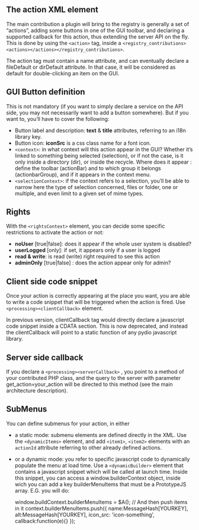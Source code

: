 ## The action XML element
The main contribution a plugin will bring to the registry is generally a set of “actions”, adding some buttons in one of the GUI toolbar, and declaring a supported callback for this action, thus extending the server API on the fly. This is done by using the `<action>` tag, inside a `<registry_contributions><actions></actions></registry_contributions>`.

The action tag must contain a name attribute, and can eventually declare a fileDefault or dirDefault attribute. In that case, it will be considered as default for double-clicking an item on the GUI.

## GUI Button definition
This is not mandatory (if you want to simply declare a service on the API side, you may not necessarily want to add a button somewhere). But if you want to, you’ll have to cover the following:

+ Button label and description: **text** & **title** attributes, referring to an i18n library key.
+ Button icon: **iconSrc** is a css class name for a font icon.
+ `<context>`: in what context will this action appear in the GUI? Whether it’s linked to something being selected (selection), or if not the case, is it only inside a directory (dir), or inside the recycle. Where does it appear : define the toolbar (actionBar) and to which group it belongs (actionbarGroup), and if it appears in the context menu.
+ `<selectionContext>`: if the context refers to a selection, you’ll be able to narrow here the type of selection concerned, files or folder, one or multiple, and even limit to a given set of mime types.

## Rights
With the `<rightsContext>` element, you can decide some specific restrictions to activate the action or not:

+ **noUser** [true|false]: does it appear if the whole user system is disabled?
+ **userLogged** [only]: if set, it appears only if a user is logged
+ **read & write**: is read (write) right required to see this action
+ **adminOnly** [true|false] : does the action appear only for admin?

## Client side code snippet
Once your action is correctly appearing at the place you want, you are able to write a code snippet that will be triggered when the action is fired. Use `<processing><clientCallback>` element.

In previous version, clientCallback tag would directly declare a javascript code snippet inside a CDATA section. This is now deprecated, and instead the clientCallback will point to a static function of any pydio javascript library.

## Server side callback

If you declare a `<processing><serverCallback>` , you point to a method of your contributed PHP class, and the query to the server with parameter get_action=your_action will be directed to this method (see the main architecture description).

## SubMenus

You can define submenus for your action, in either

+ a static mode: submenu elements are defined directly in the XML. Use the `<dynamicItems>` element, and add `<item1>`, `<item2>` elements with an `actionId` attribute referring to other already defined actions.
+ or a dynamic mode: you refer to specific javascript code to dynamically populate the menu at load time. Use a `<dynamicBuilder>` element that contains a javascript snippet which will be called at launch time. Inside this snippet, you can access a window.builderContext object, inside wich you can add a key builderMenuItems that must be a PrototypeJS array. 
E.G. you will do:


    window.buildContext.builderMenuItems = $A();
    // And then push items in it
    context.builderMenuItems.push({
        name:MessageHash[YOURKEY],
        alt:MessageHash[YOURKEY],
        icon_src: 'icon-something',
        callback:function(e){}
    });